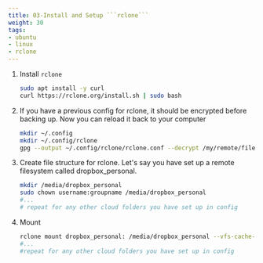 ```yaml
---
title: 03-Install and Setup ```rclone```
weight: 30
tags:
- ubuntu
- linux
- rclone
---
```


1. Install ```rclone```

    ```bash
    sudo apt install -y curl
    curl https://rclone.org/install.sh | sudo bash
    ```

1. If you have a previous config for rclone, it should be encrypted before backing up.  Now you can reload it back to your computer

    ```bash
    mkdir ~/.config
    mkdir ~/.config/rclone
    gpg --output ~/.config/rclone/rclone.conf --decrypt /my/remote/filesystem/backup_settings/rclone.conf.pgp
    ```

1. Create file structure for rclone.  Let's say you have set up a remote filesystem called dropbox_personal.  

    ```bash
    mkdir /media/dropbox_personal
    sudo chown username:groupname /media/dropbox_personal
    #... 
    # repeat for any other cloud folders you have set up in config
    ```

1. Mount

    ```bash
    rclone mount dropbox_personal: /media/dropbox_personal --vfs-cache-mode full &
    #... 
    #repeat for any other cloud folders you have set up in config
    ```
